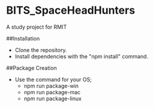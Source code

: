 # BITS_SpaceHeadHunters
A study project for RMIT

##Installation
- Clone the repository.
- Install dependencies with the "npm install" command.

##Package Creation
- Use the command for your OS;
	- npm run package-win
	- npm run package-mac
	- npm run package-linux